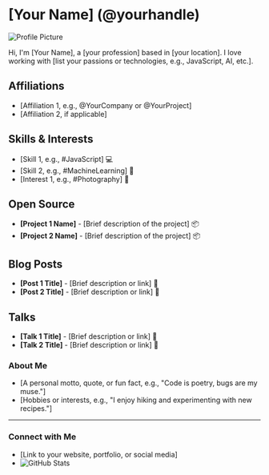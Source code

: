 # [Your Name] (@yourhandle)

![Profile Picture](link-to-your-profile-picture)

Hi, I'm [Your Name], a [your profession] based in [your location]. I love working with [list your passions or technologies, e.g., JavaScript, AI, etc.].

## Affiliations
- [Affiliation 1, e.g., @YourCompany or @YourProject]
- [Affiliation 2, if applicable]

## Skills & Interests
- [Skill 1, e.g., #JavaScript] 💻
- [Skill 2, e.g., #MachineLearning] 🤖
- [Interest 1, e.g., #Photography] 📸

## Open Source
- **[Project 1 Name]** - [Brief description of the project] 📦
- **[Project 2 Name]** - [Brief description of the project] 📦

## Blog Posts
- **[Post 1 Title]** - [Brief description or link] 📝
- **[Post 2 Title]** - [Brief description or link] 📝

## Talks
- **[Talk 1 Title]** - [Brief description or link] 🎤
- **[Talk 2 Title]** - [Brief description or link] 🎤

### About Me
- [A personal motto, quote, or fun fact, e.g., "Code is poetry, bugs are my muse."]
- [Hobbies or interests, e.g., "I enjoy hiking and experimenting with new recipes."]

---

### Connect with Me
- [Link to your website, portfolio, or social media]
- ![GitHub Stats](https://img.shields.io/github/followers/yourhandle?style=social)
